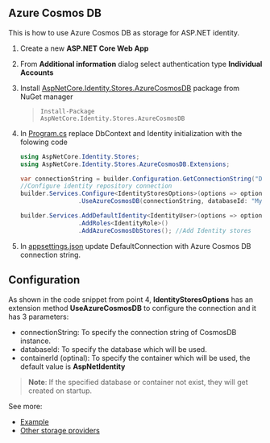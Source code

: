 ## Azure Cosmos DB
This is how to use Azure Cosmos DB as storage for ASP.NET identity.

1. Create a new **ASP.NET Core Web App**
2. From **Additional information** dialog select authentication type **Individual Accounts**
3. Install [AspNetCore.Identity.Stores.AzureCosmosDB](https://www.nuget.org/packages/AspNetCore.Identity.Stores.AzureCosmosDB/) package from NuGet manager
    > <code>Install-Package AspNetCore.Identity.Stores.AzureCosmosDB</code>
4. In [Program.cs](https://github.com/faresamr/AspNetCore.Identity.Stores/tree/main/AspNetCore.Identity.Stores/SampleWebApplication/Program.cs#L24L30) replace DbContext and Identity initialization with the folowing code
    ```csharp
    using AspNetCore.Identity.Stores;
    using AspNetCore.Identity.Stores.AzureCosmosDB.Extensions;
    ```  
    
    ```csharp
    var connectionString = builder.Configuration.GetConnectionString("DefaultConnection");
    //Configure identity repository connection
    builder.Services.Configure<IdentityStoresOptions>(options => options
                    .UseAzureCosmosDB(connectionString, databaseId: "MyDatabase"));

    builder.Services.AddDefaultIdentity<IdentityUser>(options => options.SignIn.RequireConfirmedAccount = true)
                    .AddRoles<IdentityRole>()
                    .AddAzureCosmosDbStores(); //Add Identity stores
    ```  
5. In [appsettings.json](https://github.com/faresamr/AspNetCore.Identity.Stores/tree/main/AspNetCore.Identity.Stores/SampleWebApplication/appsettings.json) update DefaultConnection with Azure Cosmos DB connection string.

## Configuration
As shown in the code snippet from point 4, **IdentityStoresOptions** has an extension method **UseAzureCosmosDB** to configure the connection and it has 3 parameters:
- connectionString: To specify the connection string of CosmosDB instance.
- databaseId: To specify the database which will be used.
- containerId (optinal): To specify the container which will be used, the default value is **AspNetIdentity**

> **Note**: If the specified database or container not exist, they will get created on startup.

See more:
- [Example](https://github.com/faresamr/AspNetCore.Identity.Stores/tree/main/AspNetCore.Identity.Stores/SampleWebApplication)
- [Other storage providers](https://github.com/faresamr/AspNetCore.Identity.Stores/tree/main/README.md)